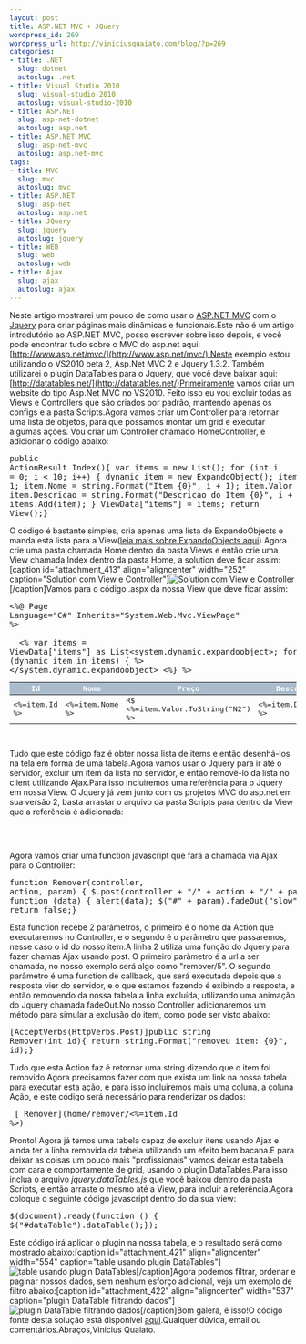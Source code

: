 ```yaml
--- 
layout: post
title: ASP.NET MVC + JQuery
wordpress_id: 269
wordpress_url: http://viniciusquaiato.com/blog/?p=269
categories: 
- title: .NET
  slug: dotnet
  autoslug: .net
- title: Visual Studio 2010
  slug: visual-studio-2010
  autoslug: visual-studio-2010
- title: ASP.NET
  slug: asp-net-dotnet
  autoslug: asp.net
- title: ASP.NET MVC
  slug: asp-net-mvc
  autoslug: asp.net-mvc
tags: 
- title: MVC
  slug: mvc
  autoslug: mvc
- title: ASP.NET
  slug: asp-net
  autoslug: asp.net
- title: JQuery
  slug: jquery
  autoslug: jquery
- title: WEB
  slug: web
  autoslug: web
- title: Ajax
  slug: ajax
  autoslug: ajax
---
```

Neste artigo mostrarei um pouco de como usar o [ASP.NET MVC](http://www.asp.net/mvc/) com o [Jquery](http://www.jquery.com) para criar páginas mais dinâmicas e funcionais.Este não é um artigo introdutório ao ASP.NET MVC, posso escrever sobre isso depois, e você pode encontrar tudo sobre o MVC do asp.net aqui: [http://www.asp.net/mvc/](http://www.asp.net/mvc/).Neste exemplo estou utilizando o VS2010 beta 2, Asp.Net MVC 2 e Jquery 1.3.2. Também utilizarei o plugin DataTables para o Jquery, que você deve baixar aqui: [http://datatables.net/](http://datatables.net/)Primeiramente vamos criar um website do tipo Asp.Net MVC no VS2010. Feito isso eu vou excluir todas as Views e Controllers que são criados por padrão, mantendo apenas os configs e a pasta Scripts.Agora vamos criar um Controller para retornar uma lista de objetos, para que possamos montar um grid e executar algumas ações. Vou criar um Controller chamado HomeController, e adicionar o código abaixo:<pre lang="csharp">public ActionResult Index(){    var items = new List<expandoobject>();    for (int i = 0; i < 10; i++)    {        dynamic item = new ExpandoObject();        item.Id = i + 1;        item.Nome = string.Format("Item {0}", i + 1);        item.Valor = 10 + i;        item.Descricao = string.Format("Descricao do Item {0}", i + 1);        items.Add(item);    }    ViewData["items"] = items;    return View();}</expandoobject></pre>O código é bastante simples, cria apenas uma lista de ExpandoObjects e manda esta lista para a View([leia mais sobre ExpandoObjects aqui](http://viniciusquaiato.com/blog/expandoobject-dinamismo-dotnet-4/)).Agora crie uma pasta chamada Home dentro da pasta Views e então crie uma View chamada Index dentro da pasta Home, a solution deve ficar assim:[caption id="attachment_413" align="aligncenter" width="252" caption="Solution com View e Controller"]![Solution com View e Controller](http://viniciusquaiato.com/blog/wp-content/uploads/2009/12/Solution-com-View-e-Controller.jpg "Solution com View e Controller")[/caption]Vamos para o código .aspx da nossa View que deve ficar assim:<pre lang="xml"><%@ Page Language="C#" Inherits="System.Web.Mvc.ViewPage" %><!DOCTYPE html PUBLIC "-//W3C//DTD XHTML 1.0 Transitional//EN" "http://www.w3.org/TR/xhtml1/DTD/xhtml1-transitional.dtd"><html xmlns="http://www.w3.org/1999/xhtml"><head id="Head1" runat="server">    <title>HomeView</title></head><body>    <div>        <table id="dataTable">            <thead>                <tr style="background-color:#aabbcc; color:#fff;">                    <th style="width: 50px;">                        Id                    </th>                    <th style="width: 100px;">                        Nome                    </th>                    <th style="width: 70px;">                        Preço                    </th>                    <th style="width: 200px;">                        Descrição                    </th>                </tr>            </thead>            <tbody>                <%                    var items = ViewData["items"] as List<system.dynamic.expandoobject>;                    foreach (dynamic item in items)                    {                %>                </system.dynamic.expandoobject><tr id="<%=item.Id %>">                    <td>                        <%=item.Id %>                    </td>                    <td>                        <%=item.Nome %>                    </td>                    <td>                        R$                        <%=item.Valor.ToString("N2") %>                    </td>                    <td>                        <%=item.Descricao %>                    </td>                </tr>                <%} %>            </tbody>        </table>    </div></body></html></pre>Tudo que este código faz é obter nossa lista de items e então desenhá-los na tela em forma de uma tabela.Agora vamos usar o Jquery para ir até o servidor, excluir um item da lista no servidor, e então removê-lo da lista no client utilizando Ajax.Para isso incluiremos uma referência para o Jquery em nossa View. O Jquery já vem junto com os projetos MVC do asp.net em sua versão 2, basta arrastar o arquivo da pasta Scripts para dentro da View que a referência é adicionada:<pre lang="xml"><head id="Head1" runat="server">    <title>HomeView</title>    <script src="../../Scripts/jquery-1.3.2.js" type="text/javascript"></script></head></pre>Agora vamos criar uma function javascript que fará a chamada via Ajax para o Controller:<pre lang="javascript" line="1">function Remover(controller, action, param) {    $.post(controller + "/" + action + "/" + param,    function (data) {        alert(data);        $("#" + param).fadeOut("slow");    });    return false;}</pre>Esta function recebe 2 parâmetros, o primeiro é o nome da Action que executaremos no Controller, e o segundo é o parâmetro que passaremos, nesse caso o id do nosso item.A linha 2 utiliza uma função do Jquery para fazer chamas Ajax usando post. O primeiro parâmetro é a url a ser chamada, no nosso exemplo será algo como "remover/5". O segundo parâmetro é uma function de callback, que será executada depois que a resposta vier do servidor, e o que estamos fazendo é exibindo a resposta, e então removendo da nossa tabela a linha excluída, utilizando uma animação do Jquery chamada fadeOut.No nosso Controller adicionaremos um método para simular a exclusão do item, como pode ser visto abaixo:<pre lang="csharp">[AcceptVerbs(HttpVerbs.Post)]public string Remover(int id){    return string.Format("removeu item: {0}", id);}</pre>Tudo que esta Action faz é retornar uma string dizendo que o item foi removido.Agora precisamos fazer com que exista um link na nossa tabela para executar esta ação, e para isso incluiremos mais uma coluna, a coluna Ação, e este código será necessário para renderizar os dados:<pre lang="xml"><td>    [        Remover](home/remover/<%=item.Id %>)</td></pre>Pronto! Agora já temos uma tabela capaz de excluir itens usando Ajax e ainda ter a linha removida da tabela utilizando um efeito bem bacana.E para deixar as coisas um pouco mais "profissionais" vamos deixar esta tabela com cara e comportamente de grid, usando o plugin DataTables.Para isso inclua o arquivo _jquery.dataTables.js_ que você baixou dentro da pasta Scripts, e então arraste o mesmo até a View, para incluir a referência.Agora coloque o seguinte código javascript dentro do <head></head> da sua view:<pre lang="javascript">$(document).ready(function () {    $("#dataTable").dataTable();});</pre>Este código irá aplicar o plugin na nossa tabela, e o resultado será como mostrado abaixo:[caption id="attachment_421" align="aligncenter" width="554" caption="table usando plugin DataTables"]![table usando plugin DataTables](http://viniciusquaiato.com/blog/wp-content/uploads/2009/12/table-usando-plugin-DataTables.jpg "table usando plugin DataTables")[/caption]Agora podemos filtrar, ordenar e paginar nossos dados, sem nenhum esforço adicional, veja um exemplo de filtro abaixo:[caption id="attachment_422" align="aligncenter" width="537" caption="plugin DataTable filtrando dados"]![plugin DataTable filtrando dados](http://viniciusquaiato.com/blog/wp-content/uploads/2009/12/plugin-DataTable-filtrando-dados.jpg "plugin DataTable filtrando dados")[/caption]Bom galera, é isso!O código fonte desta solução está disponível [aqui](http://viniciusquaiato.com/files/codesamples/MVC/mvcjquerysite.rar).Qualquer dúvida, email ou comentários.Abraços,Vinicius Quaiato.
